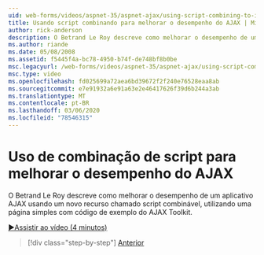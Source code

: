 ```yaml
---
uid: web-forms/videos/aspnet-35/aspnet-ajax/using-script-combining-to-improve-ajax-performance
title: Usando script combinando para melhorar o desempenho do AJAX | Microsoft Docs
author: rick-anderson
description: O Betrand Le Roy descreve como melhorar o desempenho de um aplicativo AJAX usando um novo recurso chamado script combinável, utilizando uma página simples com SAMP...
ms.author: riande
ms.date: 05/08/2008
ms.assetid: f5445f4a-bc78-4950-b74f-de748bf8b0be
msc.legacyurl: /web-forms/videos/aspnet-35/aspnet-ajax/using-script-combining-to-improve-ajax-performance
msc.type: video
ms.openlocfilehash: fd025699a72aea6bd39672f2f240e76528eaa8ab
ms.sourcegitcommit: e7e91932a6e91a63e2e46417626f39d6b244a3ab
ms.translationtype: MT
ms.contentlocale: pt-BR
ms.lasthandoff: 03/06/2020
ms.locfileid: "78546315"
---
```

# <a name="using-script-combining-to-improve-ajax-performance"></a>Uso de combinação de script para melhorar o desempenho do AJAX

O Betrand Le Roy descreve como melhorar o desempenho de um aplicativo AJAX usando um novo recurso chamado script combinável, utilizando uma página simples com código de exemplo do AJAX Toolkit.

[&#9654;Assistir ao vídeo (4 minutos)](https://channel9.msdn.com/Blogs/ASP-NET-Site-Videos/using-script-combining-to-improve-ajax-performance)

> [!div class="step-by-step"]
> [Anterior](introduction-to-aspnet-ajax-history.md)
